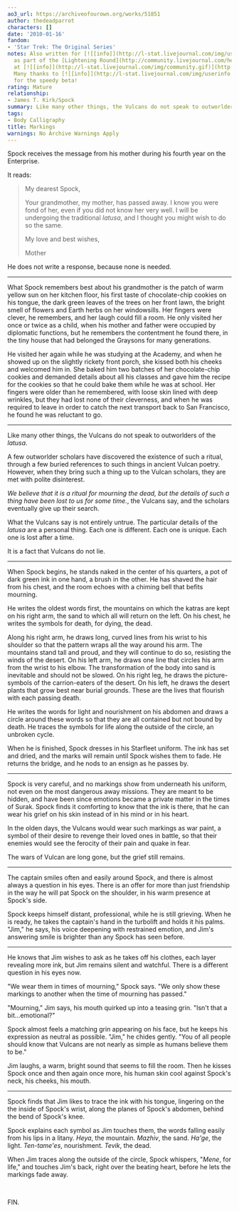 ```yaml
---
ao3_url: https://archiveofourown.org/works/51851
author: thedeadparrot
characters: []
date: '2010-01-16'
fandom:
- 'Star Trek: The Original Series'
notes: Also written for [![[info]](http://l-stat.livejournal.com/img/userinfo.gif)](http://heeroluva.livejournal.com/profile)[**heeroluva**](http://heeroluva.livejournal.com/)
  as part of the [Lightening Round](http://community.livejournal.com/help_haiti/2706.html)
  at [![[info]](http://l-stat.livejournal.com/img/community.gif)](http://community.livejournal.com/help_haiti/profile)[**help\_haiti**](http://community.livejournal.com/help_haiti/).
  Many thanks to [![[info]](http://l-stat.livejournal.com/img/userinfo.gif)](http://queenzulu.livejournal.com/profile)[**queenzulu**](http://queenzulu.livejournal.com/)
  for the speedy beta!
rating: Mature
relationship:
- James T. Kirk/Spock
summary: Like many other things, the Vulcans do not speak to outworlders of the *latusa*.
tags:
- Body Calligraphy
title: Markings
warnings: No Archive Warnings Apply
---
```


Spock receives the message from his mother during his fourth year on the Enterprise.

It reads:


> 
> My dearest Spock,
> 
> 
> Your grandmother, my mother, has passed away. I know you were fond of her, even if you did not know her very well. I will be undergoing the traditional *latusa*, and I thought you might wish to do so the same.
> 
> 
> My love and best wishes,  
> 
> Mother
> 
> 
> 

He does not write a response, because none is needed.



---

What Spock remembers best about his grandmother is the patch of warm yellow sun on her kitchen floor, his first taste of chocolate-chip cookies on his tongue, the dark green leaves of the trees on her front lawn, the bright smell of flowers and Earth herbs on her windowsills. Her fingers were clever, he remembers, and her laugh could fill a room. He only visited her once or twice as a child, when his mother and father were occupied by diplomatic functions, but he remembers the contentment he found there, in the tiny house that had belonged the Graysons for many generations.

He visited her again while he was studying at the Academy, and when he showed up on the slightly rickety front porch, she kissed both his cheeks and welcomed him in. She baked him two batches of her chocolate-chip cookies and demanded details about all his classes and gave him the recipe for the cookies so that he could bake them while he was at school. Her fingers were older than he remembered, with loose skin lined with deep wrinkles, but they had lost none of their cleverness, and when he was required to leave in order to catch the next transport back to San Francisco, he found he was reluctant to go.



---

Like many other things, the Vulcans do not speak to outworlders of the *latusa*.

A few outworlder scholars have discovered the existence of such a ritual, through a few buried references to such things in ancient Vulcan poetry. However, when they bring such a thing up to the Vulcan scholars, they are met with polite disinterest.

*We believe that it is a ritual for mourning the dead, but the details of such a thing have been lost to us for some time.*, the Vulcans say, and the scholars eventually give up their search.

What the Vulcans say is not entirely untrue. The particular details of the *latusa* are a personal thing. Each one is different. Each one is unique. Each one is lost after a time.

It is a fact that Vulcans do not lie.



---

When Spock begins, he stands naked in the center of his quarters, a pot of dark green ink in one hand, a brush in the other. He has shaved the hair from his chest, and the room echoes with a chiming bell that befits mourning.

He writes the oldest words first, the mountains on which the katras are kept on his right arm, the sand to which all will return on the left. On his chest, he writes the symbols for death, for dying, the dead.

Along his right arm, he draws long, curved lines from his wrist to his shoulder so that the pattern wraps all the way around his arm. The mountains stand tall and proud, and they will continue to do so, resisting the winds of the desert. On his left arm, he draws one line that circles his arm from the wrist to his elbow. The transformation of the body into sand is inevitable and should not be slowed. On his right leg, he draws the picture-symbols of the carrion-eaters of the desert. On his left, he draws the desert plants that grow best near burial grounds. These are the lives that flourish with each passing death.

He writes the words for light and nourishment on his abdomen and draws a circle around these words so that they are all contained but not bound by death. He traces the symbols for life along the outside of the circle, an unbroken cycle.

When he is finished, Spock dresses in his Starfleet uniform. The ink has set and dried, and the marks will remain until Spock wishes them to fade. He returns the bridge, and he nods to an ensign as he passes by.



---

Spock is very careful, and no markings show from underneath his uniform, not even on the most dangerous away missions. They are meant to be hidden, and have been since emotions became a private matter in the times of Surak. Spock finds it comforting to know that the ink is there, that he can wear his grief on his skin instead of in his mind or in his heart.

In the olden days, the Vulcans would wear such markings as war paint, a symbol of their desire to revenge their loved ones in battle, so that their enemies would see the ferocity of their pain and quake in fear.

The wars of Vulcan are long gone, but the grief still remains.



---

The captain smiles often and easily around Spock, and there is almost always a question in his eyes. There is an offer for more than just friendship in the way he will pat Spock on the shoulder, in his warm presence at Spock's side.

Spock keeps himself distant, professional, while he is still grieving. When he is ready, he takes the captain's hand in the turbolift and holds it his palms. "Jim," he says, his voice deepening with restrained emotion, and Jim's answering smile is brighter than any Spock has seen before.



---

He knows that Jim wishes to ask as he takes off his clothes, each layer revealing more ink, but Jim remains silent and watchful. There is a different question in his eyes now.

"We wear them in times of mourning," Spock says. "We only show these markings to another when the time of mourning has passed."

"Mourning," Jim says, his mouth quirked up into a teasing grin. "Isn't that a bit...emotional?"

Spock almost feels a matching grin appearing on his face, but he keeps his expression as neutral as possible. "Jim," he chides gently. "You of all people should know that Vulcans are not nearly as simple as humans believe them to be."

Jim laughs, a warm, bright sound that seems to fill the room. Then he kisses Spock once and then again once more, his human skin cool against Spock's neck, his cheeks, his mouth.



---

Spock finds that Jim likes to trace the ink with his tongue, lingering on the the inside of Spock's wrist, along the planes of Spock's abdomen, behind the bend of Spock's knee.

Spock explains each symbol as Jim touches them, the words falling easily from his lips in a litany. *Heya*, the mountain. *Mazhiv*, the sand. *Ha'ge*, the light. *Ten-tame'es*, nourishment. *Tevik*, the dead.

When Jim traces along the outside of the circle, Spock whispers, "*Mene*, for life," and touches Jim's back, right over the beating heart, before he lets the markings fade away.

 

FIN.
